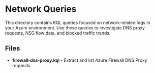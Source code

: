 # Network Queries

This directory contains KQL queries focused on network-related logs in your Azure environment. Use these queries to investigate DNS proxy requests, NSG flow data, and blocked traffic trends.

## Files

- **firewall-dns-proxy.kql** - Extract and list Azure Firewall DNS Proxy requests.  
